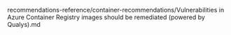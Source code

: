 recommendations-reference/container-recommendations/Vulnerabilities in Azure Container Registry images should be remediated (powered by Qualys).md